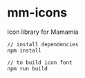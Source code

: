 # mm-icons
Icon library for Mamamia

```
// install dependencies 
npm install

// to build icon font 
npm run build
```
